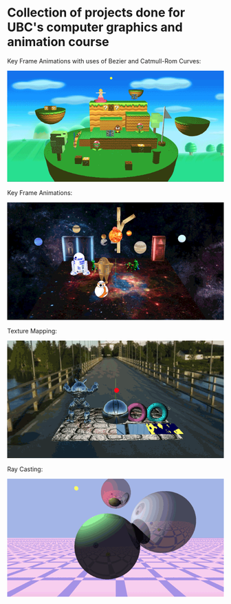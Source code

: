 # Collection of projects done for UBC's computer graphics and animation course
Key Frame Animations with uses of Bezier and Catmull-Rom Curves:

![Alt Text](./gifs/key-frame-curves.gif)

Key Frame Animations:

![Alt Text](./gifs/key-frame-animation.gif)

Texture Mapping:

![Alt Text](./gifs/texture-mapping.gif)

Ray Casting:

![Alt Text](./gifs/ray-casting.gif)